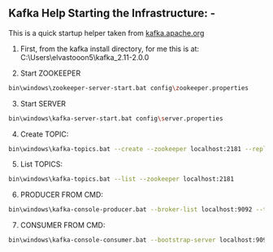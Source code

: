 ## Kafka Help Starting the Infrastructure: -
This is a quick startup helper taken from [kafka.apache.org](https://kafka.apache.org/quickstart)

1. First, from the kafka install directory, for me this is at: C:\Users\elvastooon5\kafka_2.11-2.0.0

2. Start ZOOKEEPER
```bash
bin\windows\zookeeper-server-start.bat config\zookeeper.properties
```

3. Start SERVER
```bash
bin\windows\kafka-server-start.bat config\server.properties
```

4. Create TOPIC:
```bash
bin\windows\kafka-topics.bat --create --zookeeper localhost:2181 --replication-factor 1 --partitions 100 --topic test
```

5. List TOPICS:
```bash
bin\windows\kafka-topics.bat --list --zookeeper localhost:2181
```

6. PRODUCER FROM CMD:
```bash
bin\windows\kafka-console-producer.bat --broker-list localhost:9092 --topic test
```

7. CONSUMER FROM CMD:
```bash
bin\windows\kafka-console-consumer.bat --bootstrap-server localhost:9092 --topic test --from-beginning
```
